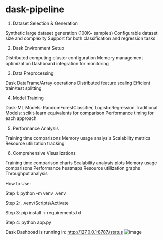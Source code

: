 # dask-pipeline
1. Dataset Selection & Generation

Synthetic large dataset generation (100K+ samples)
Configurable dataset size and complexity
Support for both classification and regression tasks

2. Dask Environment Setup

Distributed computing cluster configuration
Memory management optimization
Dashboard integration for monitoring

3. Data Preprocessing

Dask DataFrame/Array operations
Distributed feature scaling
Efficient train/test splitting

4. Model Training

Dask-ML Models: RandomForestClassifier, LogisticRegression
Traditional Models: scikit-learn equivalents for comparison
Performance timing for each approach

5. Performance Analysis

Training time comparisons
Memory usage analysis
Scalability metrics
Resource utilization tracking

6. Comprehensive Visualizations

Training time comparison charts
Scalability analysis plots
Memory usage comparisons
Performance heatmaps
Resource utilization graphs
Throughput analysis

How to Use:

Step 1: python -m venv .venv

Step 2: .\.venv\Scripts\Activate

Step 3: pip install -r requirements.txt

Step 4: python app.py


Dask Dashboad is running in: http://127.0.0.1:8787/status
![image](https://github.com/user-attachments/assets/7bd95ead-6867-48b5-9426-744a080aa420)
